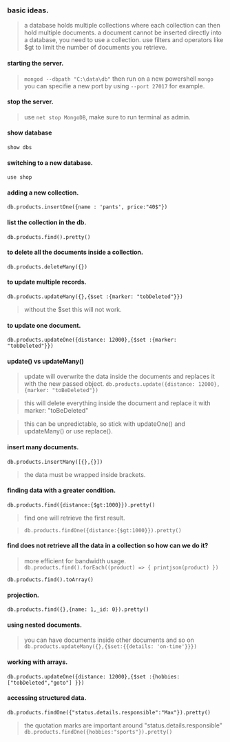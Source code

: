 ### basic ideas.

> a database holds multiple collections where each collection can then hold multiple documents.
> a document cannot be inserted directly into a database, you need to use a collection.
> use filters and operators like \$gt to limit the number of documents you retrieve.

#### starting the server.

> `mongod --dbpath "C:\data\db"` then run on a new powershell `mongo`
> you can specifie a new port by using `--port 27017` for example.

#### stop the server.

> use `net stop MongoDB`, make sure to run terminal as admin.

#### show database

`show dbs`

#### switching to a new database.

`use shop`

#### adding a new collection.

`db.products.insertOne({name : 'pants', price:"40$"})`

#### list the collection in the db.

`db.products.find().pretty()`

#### to delete all the documents inside a collection.

`db.products.deleteMany({})`

#### to update multiple records.

`db.products.updateMany({},{$set :{marker: "tobDeleted"}})`

> without the \$set this will not work.

#### to update one document.

`db.products.updateOne({distance: 12000},{$set :{marker: "tobDeleted"}})`

#### update() vs updateMany()

> update will overwrite the data inside the documents and replaces it with
> the new passed object.
> `db.products.update({distance: 12000},{marker: "toBeDeleted"})`

> this will delete everything inside the document and replace it with marker: "toBeDeleted"

> this can be unpredictable, so stick with updateOne() and updateMany() or use replace().

#### insert many documents.

`db.products.insertMany([{},{}])`

> the data must be wrapped inside brackets.

#### finding data with a greater condition.

`db.products.find({distance:{$gt:1000}}).pretty()`

> find one will retrieve the first result.

> `db.products.findOne({distance:{$gt:1000}}).pretty()`

#### find does not retrieve all the data in a collection so how can we do it?

> more efficient for bandwidth usage.
> `db.products.find().forEach((product) => { printjson(product) })`

`db.products.find().toArray()`

#### projection.

`db.products.find({},{name: 1,_id: 0}).pretty()`

#### using nested documents.

> you can have documents inside other documents and so on
> `db.products.updateMany({},{$set:{{details: 'on-time'}}})`

#### working with arrays.

`db.products.updateOne({distance: 12000},{$set :{hobbies: ["tobDeleted","goto"] }})`

#### accessing structured data.

`db.products.findOne({"status.details.responsible":"Max"}).pretty()`

> the quotation marks are important around "status.details.responsible"
> `db.products.findOne({hobbies:"sports"}).pretty()`

